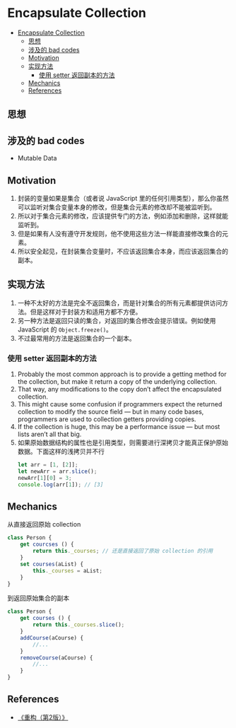 # Encapsulate Collection


<!-- TOC -->

- [Encapsulate Collection](#encapsulate-collection)
    - [思想](#思想)
    - [涉及的 bad codes](#涉及的-bad-codes)
    - [Motivation](#motivation)
    - [实现方法](#实现方法)
        - [使用 setter 返回副本的方法](#使用-setter-返回副本的方法)
    - [Mechanics](#mechanics)
    - [References](#references)

<!-- /TOC -->


## 思想


## 涉及的 bad codes
* Mutable Data


## Motivation
1. 封装的变量如果是集合（或者说 JavaScript 里的任何引用类型），那么你虽然可以监听对集合变量本身的修改，但是集合元素的修改却不能被监听到。
2. 所以对于集合元素的修改，应该提供专门的方法，例如添加和删除，这样就能监听到。
3. 但是如果有人没有遵守开发规则，他不使用这些方法一样能直接修改集合的元素。
4. 所以安全起见，在封装集合变量时，不应该返回集合本身，而应该返回集合的副本。


## 实现方法
1. 一种不太好的方法是完全不返回集合，而是针对集合的所有元素都提供访问方法。但是这样对于封装方和适用方都不方便。
2. 另一种方法是返回只读的集合，对返回的集合修改会提示错误。例如使用 JavaScript 的 `Object.freeze()`。
3. 不过最常用的方法是返回集合的一个副本。


### 使用 setter 返回副本的方法
1. Probably the most common approach is to provide a getting method for the collection, but make it return a copy of the underlying collection. 
2. That way, any modifications to the copy don’t affect the encapsulated collection. 
3. This might cause some confusion if programmers expect the returned collection to modify the source field — but in many code bases, programmers are used to collection getters providing copies. 
4. If the collection is huge, this may be a performance issue — but most lists aren’t all that big.
5. 如果原始数据结构的属性也是引用类型，则需要进行深拷贝才能真正保护原始数据。下面这样的浅拷贝并不行
    ```js
    let arr = [1, [2]];
    let newArr = arr.slice();
    newArr[1][0] = 3;
    console.log(arr[1]); // [3]
    ```


## Mechanics
从直接返回原始 collection
```js
class Person {
    get courcses () {
        return this._courses; // 还是直接返回了原始 collection 的引用
    }
    set courses(aList) {
        this._courses = aList;
    }
}
```
到返回原始集合的副本
```js
class Person {
    get courses () {
        return this._courses.slice();
    }
    addCourse(aCourse) {
        //...
    }
    removeCourse(aCourse) {
        //...
    }
}
```


## References
* [《重构（第2版）》](https://book.douban.com/subject/33400354/)
